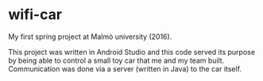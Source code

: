 # wifi-car
My first spring project at Malmö university (2016). 

This project was written in Android Studio and this code served its purpose by being able to control a small toy car that me and my team built. Communication was done via a server (written in Java) to the car itself.
